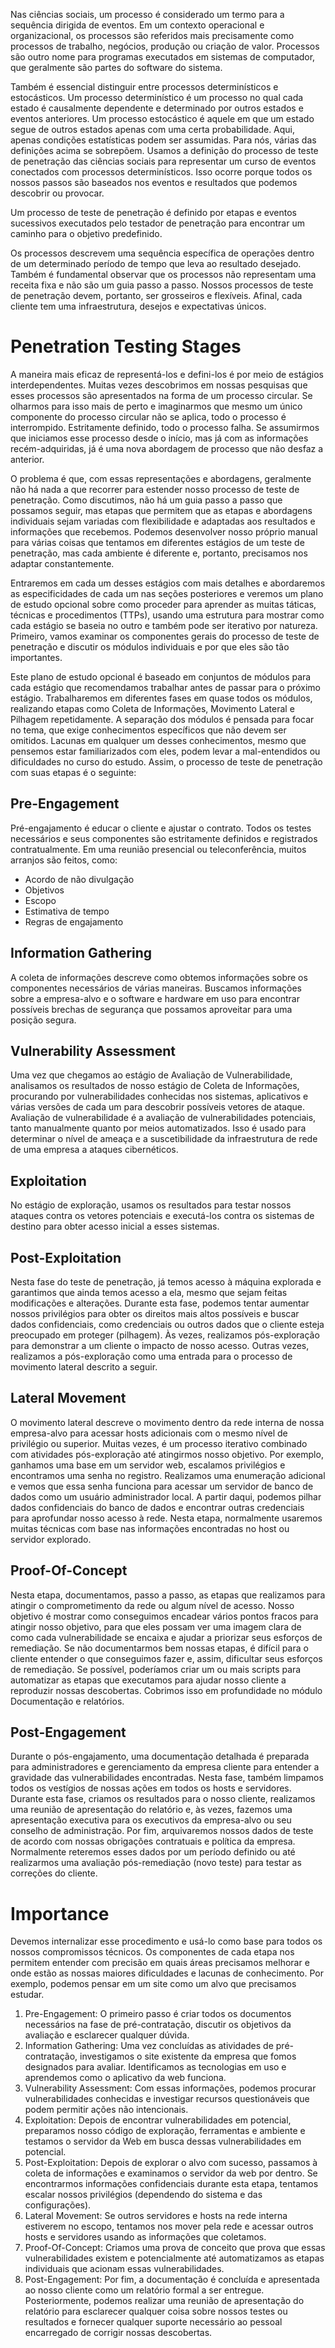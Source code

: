 
Nas ciências sociais, um processo é considerado um termo para a sequência dirigida de eventos. Em um contexto operacional e organizacional, os processos são referidos mais precisamente como processos de trabalho, negócios, produção ou criação de valor. Processos são outro nome para programas executados em sistemas de computador, que geralmente são partes do software do sistema.

Também é essencial distinguir entre processos determinísticos e estocásticos. Um processo determinístico é um processo no qual cada estado é causalmente dependente e determinado por outros estados e eventos anteriores. Um processo estocástico é aquele em que um estado segue de outros estados apenas com uma certa probabilidade. Aqui, apenas condições estatísticas podem ser assumidas. Para nós, várias das definições acima se sobrepõem. Usamos a definição do processo de teste de penetração das ciências sociais para representar um curso de eventos conectados com processos determinísticos. Isso ocorre porque todos os nossos passos são baseados nos eventos e resultados que podemos descobrir ou provocar.

Um processo de teste de penetração é definido por etapas e eventos sucessivos executados pelo testador de penetração para encontrar um caminho para o objetivo predefinido.

Os processos descrevem uma sequência específica de operações dentro de um determinado período de tempo que leva ao resultado desejado. Também é fundamental observar que os processos não representam uma receita fixa e não são um guia passo a passo. Nossos processos de teste de penetração devem, portanto, ser grosseiros e flexíveis. Afinal, cada cliente tem uma infraestrutura, desejos e expectativas únicos.

# Penetration Testing Stages

A maneira mais eficaz de representá-los e defini-los é por meio de estágios interdependentes. Muitas vezes descobrimos em nossas pesquisas que esses processos são apresentados na forma de um processo circular. Se olharmos para isso mais de perto e imaginarmos que mesmo um único componente do processo circular não se aplica, todo o processo é interrompido. Estritamente definido, todo o processo falha. Se assumirmos que iniciamos esse processo desde o início, mas já com as informações recém-adquiridas, já é uma nova abordagem de processo que não desfaz a anterior.

O problema é que, com essas representações e abordagens, geralmente não há nada a que recorrer para estender nosso processo de teste de penetração. Como discutimos, não há um guia passo a passo que possamos seguir, mas etapas que permitem que as etapas e abordagens individuais sejam variadas com flexibilidade e adaptadas aos resultados e informações que recebemos. Podemos desenvolver nosso próprio manual para várias coisas que tentamos em diferentes estágios de um teste de penetração, mas cada ambiente é diferente e, portanto, precisamos nos adaptar constantemente.

Entraremos em cada um desses estágios com mais detalhes e abordaremos as especificidades de cada um nas seções posteriores e veremos um plano de estudo opcional sobre como proceder para aprender as muitas táticas, técnicas e procedimentos (TTPs), usando uma estrutura para mostrar como cada estágio se baseia no outro e também pode ser iterativo por natureza. Primeiro, vamos examinar os componentes gerais do processo de teste de penetração e discutir os módulos individuais e por que eles são tão importantes.

Este plano de estudo opcional é baseado em conjuntos de módulos para cada estágio que recomendamos trabalhar antes de passar para o próximo estágio. Trabalharemos em diferentes fases em quase todos os módulos, realizando etapas como Coleta de Informações, Movimento Lateral e Pilhagem repetidamente. A separação dos módulos é pensada para focar no tema, que exige conhecimentos específicos que não devem ser omitidos. Lacunas em qualquer um desses conhecimentos, mesmo que pensemos estar familiarizados com eles, podem levar a mal-entendidos ou dificuldades no curso do estudo. Assim, o processo de teste de penetração com suas etapas é o seguinte:

## Pre-Engagement

Pré-engajamento é educar o cliente e ajustar o contrato. Todos os testes necessários e seus componentes são estritamente definidos e registrados contratualmente. Em uma reunião presencial ou teleconferência, muitos arranjos são feitos, como:
- Acordo de não divulgação
- Objetivos
- Escopo
- Estimativa de tempo
- Regras de engajamento

## Information Gathering

A coleta de informações descreve como obtemos informações sobre os componentes necessários de várias maneiras. Buscamos informações sobre a empresa-alvo e o software e hardware em uso para encontrar possíveis brechas de segurança que possamos aproveitar para uma posição segura.

## Vulnerability Assessment

Uma vez que chegamos ao estágio de Avaliação de Vulnerabilidade, analisamos os resultados de nosso estágio de Coleta de Informações, procurando por vulnerabilidades conhecidas nos sistemas, aplicativos e várias versões de cada um para descobrir possíveis vetores de ataque. Avaliação de vulnerabilidade é a avaliação de vulnerabilidades potenciais, tanto manualmente quanto por meios automatizados. Isso é usado para determinar o nível de ameaça e a suscetibilidade da infraestrutura de rede de uma empresa a ataques cibernéticos.

## Exploitation

No estágio de exploração, usamos os resultados para testar nossos ataques contra os vetores potenciais e executá-los contra os sistemas de destino para obter acesso inicial a esses sistemas.

## Post-Exploitation

Nesta fase do teste de penetração, já temos acesso à máquina explorada e garantimos que ainda temos acesso a ela, mesmo que sejam feitas modificações e alterações. Durante esta fase, podemos tentar aumentar nossos privilégios para obter os direitos mais altos possíveis e buscar dados confidenciais, como credenciais ou outros dados que o cliente esteja preocupado em proteger (pilhagem). Às vezes, realizamos pós-exploração para demonstrar a um cliente o impacto de nosso acesso. Outras vezes, realizamos a pós-exploração como uma entrada para o processo de movimento lateral descrito a seguir.

## Lateral Movement

O movimento lateral descreve o movimento dentro da rede interna de nossa empresa-alvo para acessar hosts adicionais com o mesmo nível de privilégio ou superior. Muitas vezes, é um processo iterativo combinado com atividades pós-exploração até atingirmos nosso objetivo. Por exemplo, ganhamos uma base em um servidor web, escalamos privilégios e encontramos uma senha no registro. Realizamos uma enumeração adicional e vemos que essa senha funciona para acessar um servidor de banco de dados como um usuário administrador local. A partir daqui, podemos pilhar dados confidenciais do banco de dados e encontrar outras credenciais para aprofundar nosso acesso à rede. Nesta etapa, normalmente usaremos muitas técnicas com base nas informações encontradas no host ou servidor explorado.

## Proof-Of-Concept

Nesta etapa, documentamos, passo a passo, as etapas que realizamos para atingir o comprometimento da rede ou algum nível de acesso. Nosso objetivo é mostrar como conseguimos encadear vários pontos fracos para atingir nosso objetivo, para que eles possam ver uma imagem clara de como cada vulnerabilidade se encaixa e ajudar a priorizar seus esforços de remediação. Se não documentarmos bem nossas etapas, é difícil para o cliente entender o que conseguimos fazer e, assim, dificultar seus esforços de remediação. Se possível, poderíamos criar um ou mais scripts para automatizar as etapas que executamos para ajudar nosso cliente a reproduzir nossas descobertas. Cobrimos isso em profundidade no módulo Documentação e relatórios.

## Post-Engagement

Durante o pós-engajamento, uma documentação detalhada é preparada para administradores e gerenciamento da empresa cliente para entender a gravidade das vulnerabilidades encontradas. Nesta fase, também limpamos todos os vestígios de nossas ações em todos os hosts e servidores. Durante esta fase, criamos os resultados para o nosso cliente, realizamos uma reunião de apresentação do relatório e, às vezes, fazemos uma apresentação executiva para os executivos da empresa-alvo ou seu conselho de administração. Por fim, arquivaremos nossos dados de teste de acordo com nossas obrigações contratuais e política da empresa. Normalmente reteremos esses dados por um período definido ou até realizarmos uma avaliação pós-remediação (novo teste) para testar as correções do cliente.

# Importance

Devemos internalizar esse procedimento e usá-lo como base para todos os nossos compromissos técnicos. Os componentes de cada etapa nos permitem entender com precisão em quais áreas precisamos melhorar e onde estão as nossas maiores dificuldades e lacunas de conhecimento. Por exemplo, podemos pensar em um site como um alvo que precisamos estudar.

1. Pre-Engagement: O primeiro passo é criar todos os documentos necessários na fase de pré-contratação, discutir os objetivos da avaliação e esclarecer qualquer dúvida.
2. Information Gathering: Uma vez concluídas as atividades de pré-contratação, investigamos o site existente da empresa que fomos designados para avaliar. Identificamos as tecnologias em uso e aprendemos como o aplicativo da web funciona.
3. Vulnerability Assessment: Com essas informações, podemos procurar vulnerabilidades conhecidas e investigar recursos questionáveis ​​que podem permitir ações não intencionais.
4. Exploitation: Depois de encontrar vulnerabilidades em potencial, preparamos nosso código de exploração, ferramentas e ambiente e testamos o servidor da Web em busca dessas vulnerabilidades em potencial.
5. Post-Exploitation: Depois de explorar o alvo com sucesso, passamos à coleta de informações e examinamos o servidor da web por dentro. Se encontrarmos informações confidenciais durante esta etapa, tentamos escalar nossos privilégios (dependendo do sistema e das configurações).
6. Lateral Movement: Se outros servidores e hosts na rede interna estiverem no escopo, tentamos nos mover pela rede e acessar outros hosts e servidores usando as informações que coletamos.
7. Proof-Of-Concept: Criamos uma prova de conceito que prova que essas vulnerabilidades existem e potencialmente até automatizamos as etapas individuais que acionam essas vulnerabilidades.
8. Post-Engagement: Por fim, a documentação é concluída e apresentada ao nosso cliente como um relatório formal a ser entregue. Posteriormente, podemos realizar uma reunião de apresentação do relatório para esclarecer qualquer coisa sobre nossos testes ou resultados e fornecer qualquer suporte necessário ao pessoal encarregado de corrigir nossas descobertas.